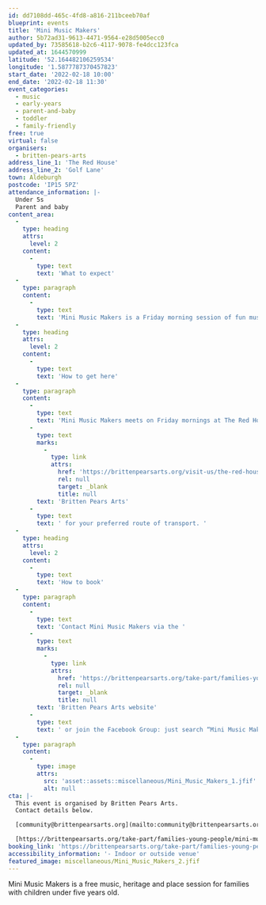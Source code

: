 ```yaml
---
id: dd7108dd-465c-4fd8-a816-211bceeb70af
blueprint: events
title: 'Mini Music Makers'
author: 5b72ad31-9613-4471-9564-e28d5005ecc0
updated_by: 73585618-b2c6-4117-9078-fe4dcc123fca
updated_at: 1644570999
latitude: '52.164482106259534'
longitude: '1.5877787370457823'
start_date: '2022-02-18 10:00'
end_date: '2022-02-18 11:30'
event_categories:
  - music
  - early-years
  - parent-and-baby
  - toddler
  - family-friendly
free: true
virtual: false
organisers:
  - britten-pears-arts
address_line_1: 'The Red House'
address_line_2: 'Golf Lane'
town: Aldeburgh
postcode: 'IP15 5PZ'
attendance_information: |-
  Under 5s
  Parent and baby
content_area:
  -
    type: heading
    attrs:
      level: 2
    content:
      -
        type: text
        text: 'What to expect'
  -
    type: paragraph
    content:
      -
        type: text
        text: 'Mini Music Makers is a Friday morning session of fun music and play activities for 0-5 year olds that takes place at The Red House, Aldeburgh. These sessions, which include singing and creative play, are great for  little ones to learn social skills, turn taking, sharing and following instructions.'
  -
    type: heading
    attrs:
      level: 2
    content:
      -
        type: text
        text: 'How to get here'
  -
    type: paragraph
    content:
      -
        type: text
        text: 'Mini Music Makers meets on Friday mornings at The Red House in the seaside town of Aldeburgh. Whether travelling by car, train, bike or bus, please visit '
      -
        type: text
        marks:
          -
            type: link
            attrs:
              href: 'https://brittenpearsarts.org/visit-us/the-red-house/getting-here'
              rel: null
              target: _blank
              title: null
        text: 'Britten Pears Arts'
      -
        type: text
        text: ' for your preferred route of transport. '
  -
    type: heading
    attrs:
      level: 2
    content:
      -
        type: text
        text: 'How to book'
  -
    type: paragraph
    content:
      -
        type: text
        text: 'Contact Mini Music Makers via the '
      -
        type: text
        marks:
          -
            type: link
            attrs:
              href: 'https://brittenpearsarts.org/take-part/families-young-people/mini-music-makers'
              rel: null
              target: _blank
              title: null
        text: 'Britten Pears Arts website'
      -
        type: text
        text: ' or join the Facebook Group: just search “Mini Music Makers at The Red House”.'
  -
    type: paragraph
    content:
      -
        type: image
        attrs:
          src: 'asset::assets::miscellaneous/Mini_Music_Makers_1.jfif'
          alt: null
cta: |-
  This event is organised by Britten Pears Arts.
  Contact details below.

  [community@brittenpearsarts.org](mailto:community@brittenpearsarts.org)

  [https://brittenpearsarts.org/take-part/families-young-people/mini-music-makers](https://brittenpearsarts.org/take-part/families-young-people/mini-music-makers)
booking_link: 'https://brittenpearsarts.org/take-part/families-young-people/mini-music-makers'
accessibility_information: '- Indoor or outside venue'
featured_image: miscellaneous/Mini_Music_Makers_2.jfif
---
```

Mini Music Makers is a free music, heritage and place session for families with children under five years old.